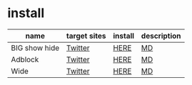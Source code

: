 # install

| name          | target sites | install      | description  |
| ------------- | ------------ | ------------ | ------------ |
| BIG show hide | [Twitter]    | [HERE][tbsh] | [MD][tbshMD] |
| Adblock       | [Twitter]    | [HERE][ta]   | [MD][taMD]   |
| Wide          | [Twitter]    | [HERE][wide] | [MD][wideMD] |

<!-- target -->

[Twitter]: https://x.com

<!-- install -->

[tbsh]: usercss/twitter_big_show_hide.user.css?raw=true
[ta]: usercss/twitter_adblock.user.css?raw=true
[wide]: usercss/twitter_wide.user.css?raw=true

<!-- require -->

<!-- doc -->

[tbshMD]: ./doc/twitter_big_show_hide.md
[taMD]: ./doc/twitter_adblock.md
[wideMD]: ./doc/twitter_wide.md